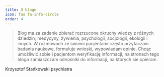 ```yaml
---
title: O blogu
icon: fas fa-info-circle
order: 4
---
```


> Blog ma za zadanie zbierać rozrzucone okruchy wiedzy z różnych dziedzin; medycyny, żywienia, psychologii, socjologii, ekologii i innych. W rozmowach ze swoimi pacjentami często przytaczam badania naukowe, formułuje wnioski, wypowiadam opinie. Chcąc umożliwić sobie i pacjentom weryfikację informacji, na stronach tego bloga zamiaszczam odnośniki do informacji, na których sie opieram.

Krzysztof Stańkowski
psychiatra